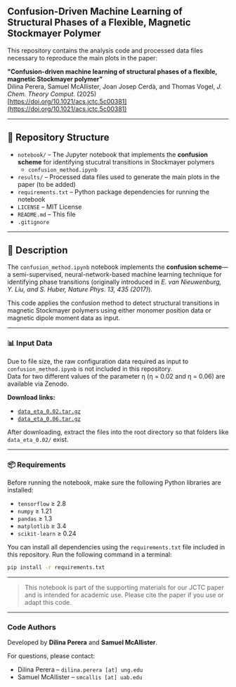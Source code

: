 ## Confusion-Driven Machine Learning of Structural Phases of a Flexible, Magnetic Stockmayer Polymer

This repository contains the analysis code and processed data files necessary to reproduce the main plots in the paper:

**"Confusion-driven machine learning of structural phases of a flexible, magnetic Stockmayer polymer"**  
Dilina Perera, Samuel McAllister, Joan Josep Cerdà, and Thomas Vogel, *J. Chem. Theory Comput.* (2025)  
[https://doi.org/10.1021/acs.jctc.5c00381](https://doi.org/10.1021/acs.jctc.5c00381) 

---

## 📁 Repository Structure

- `notebook/` – The Jupyter notebook that implements the **confusion scheme** for identifying stucutral transitions in Stockmayer polymers
  - `confusion_method.ipynb`
- `results/` – Processed data files used to generate the main plots in the paper (to be added)
- `requirements.txt` – Python package dependencies for running the notebook
- `LICENSE` – MIT License
- `README.md` – This file
- `.gitignore`

---

## 📄 Description

The `confusion_method.ipynb` notebook implements the **confusion scheme**—a semi-supervised, neural-network-based machine learning technique for identifying phase transitions (originally introduced in *E. van Nieuwenburg, Y. Liu, and S. Huber, Nature Phys. 13, 435 (2017)*).

This code applies the confusion method to detect structural transitions in magnetic Stockmayer polymers using either monomer position data or magnetic dipole moment data as input.

---

### 📊 Input Data

Due to file size, the raw configuration data required as input to `confusion_method.ipynb` is not included in this repository.  
Data for two different values of the parameter η (η = 0.02 and η = 0.06) are available via Zenodo.

**Download links:**
- [`data_eta_0.02.tar.gz`](https://zenodo.org/records/15851811/files/data_eta_0.02.tar.gz)  
- [`data_eta_0.06.tar.gz`](https://zenodo.org/records/15851811/files/data_eta_0.06.tar.gz)

After downloading, extract the files into the root directory so that folders like `data_eta_0.02/` exist.

---

### 📦 Requirements

Before running the notebook, make sure the following Python libraries are installed:

- `tensorflow` ≥ 2.8  
- `numpy` ≥ 1.21  
- `pandas` ≥ 1.3  
- `matplotlib` ≥ 3.4  
- `scikit-learn` ≥ 0.24  

You can install all dependencies using the `requirements.txt` file included in this repository. Run the following command in a terminal:

```bash
pip install -r requirements.txt
```

---

> This notebook is part of the supporting materials for our JCTC paper and is intended for academic use. Please cite the paper if you use or adapt this code.

---

### Code Authors

Developed by **Dilina Perera** and **Samuel McAllister**.

For questions, please contact:
- Dilina Perera – `dilina.perera [at] ung.edu`
- Samuel McAllister – `smcallis [at] uab.edu` 


